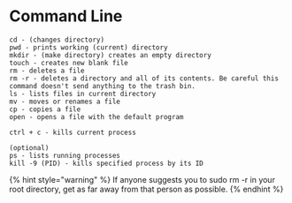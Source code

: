 # Command Line

```text
cd - (changes directory)
pwd - prints working (current) directory
mkdir - (make directory) creates an empty directory
touch - creates new blank file
rm - deletes a file
rm -r - deletes a directory and all of its contents. Be careful this command doesn't send anything to the trash bin.
ls - lists files in current directory
mv - moves or renames a file
cp - copies a file 
open - opens a file with the default program

ctrl + c - kills current process

(optional)
ps - lists running processes
kill -9 (PID) - kills specified process by its ID
```

{% hint style="warning" %}
If anyone suggests you to sudo rm -r in your root directory, get as far away from that person as possible.
{% endhint %}



